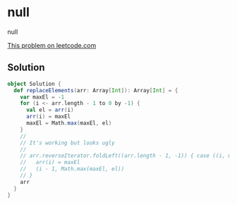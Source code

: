 # null

null

[This problem on leetcode.com](https://leetcode.com/problems/replace-elements-with-greatest-element-on-right-side)

## Solution

```scala
object Solution {
  def replaceElements(arr: Array[Int]): Array[Int] = {
    var maxEl = -1
    for (i <- arr.length - 1 to 0 by -1) {
      val el = arr(i)
      arr(i) = maxEl
      maxEl = Math.max(maxEl, el)
    }
    //
    // It's working but looks ugly
    //
    // arr.reverseIterator.foldLeft((arr.length - 1, -1)) { case ((i, maxEl), el) => 
    //   arr(i) = maxEl
    //   (i - 1, Math.max(maxEl, el))
    // }
    arr
  }
}
```
